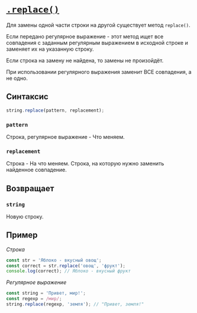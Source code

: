 # [`.replace()`](../index.md)

Для замены одной части строки на другой существует метод `replace()`.

Если передано регулярное выражение - этот метод ищет все совпадения с заданным регулярным выражением в исходной строке и заменяет их на указанную строку.

Если строка на замену не найдена, то замены не произойдёт.

При использовании регулярного выражения заменит ВСЕ совпадения, а не одно.

## Синтаксис

```js
string.replace(pattern, replacement);
```

### `pattern`

Строка, регулярное выражение - Что меняем.

### `replacement`

Строка - На что меняем. Строка, на которую нужно заменить найденное совпадение.

## Возвращает

### `string`

Новую строку.

## Пример

_Строка_

```js
const str = 'Яблоко - вкусный овощ';
const correct = str.replace('овощ', 'фрукт');
console.log(correct); // Яблоко - вкусный фрукт
```

_Регулярное выражение_

```js
const string = 'Привет, мир!';
const regexp = /мир/;
string.replace(regexp, 'земля'); // "Привет, земля!"
```
